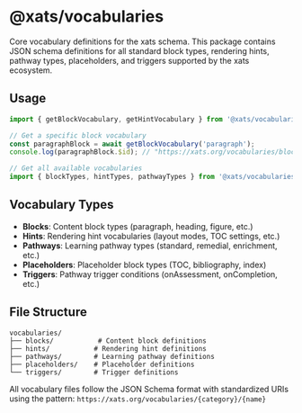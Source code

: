 # @xats/vocabularies

Core vocabulary definitions for the xats schema. This package contains JSON schema definitions for all standard block types, rendering hints, pathway types, placeholders, and triggers supported by the xats ecosystem.

## Usage

```typescript
import { getBlockVocabulary, getHintVocabulary } from '@xats/vocabularies';

// Get a specific block vocabulary
const paragraphBlock = await getBlockVocabulary('paragraph');
console.log(paragraphBlock.$id); // "https://xats.org/vocabularies/blocks/paragraph"

// Get all available vocabularies
import { blockTypes, hintTypes, pathwayTypes } from '@xats/vocabularies';
```

## Vocabulary Types

- **Blocks**: Content block types (paragraph, heading, figure, etc.)
- **Hints**: Rendering hint vocabularies (layout modes, TOC settings, etc.)
- **Pathways**: Learning pathway types (standard, remedial, enrichment, etc.)
- **Placeholders**: Placeholder block types (TOC, bibliography, index)
- **Triggers**: Pathway trigger conditions (onAssessment, onCompletion, etc.)

## File Structure

```
vocabularies/
├── blocks/           # Content block definitions
├── hints/           # Rendering hint definitions
├── pathways/        # Learning pathway definitions
├── placeholders/    # Placeholder definitions
└── triggers/        # Trigger definitions
```

All vocabulary files follow the JSON Schema format with standardized URIs using the pattern:
`https://xats.org/vocabularies/{category}/{name}`